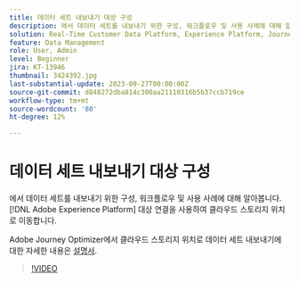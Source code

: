 ```yaml
---
title: 데이터 세트 내보내기 대상 구성
description: 에서 데이터 세트를 내보내기 위한 구성, 워크플로우 및 사용 사례에 대해 알아봅니다. [!DNL Adobe Experience Platform] 대상 연결을 사용하여 클라우드 스토리지 위치로 이동합니다.
solution: Real-Time Customer Data Platform, Experience Platform, Journey Optimizer
feature: Data Management
role: User, Admin
level: Beginner
jira: KT-13946
thumbnail: 3424392.jpg
last-substantial-update: 2023-09-27T00:00:00Z
source-git-commit: d848272dba814c300aa21110316b5b37ccb719ce
workflow-type: tm+mt
source-wordcount: '80'
ht-degree: 12%

---
```


# 데이터 세트 내보내기 대상 구성

에서 데이터 세트를 내보내기 위한 구성, 워크플로우 및 사용 사례에 대해 알아봅니다. [!DNL Adobe Experience Platform] 대상 연결을 사용하여 클라우드 스토리지 위치로 이동합니다.

Adobe Journey Optimizer에서 클라우드 스토리지 위치로 데이터 세트 내보내기에 대한 자세한 내용은 [설명서](https://experienceleague.adobe.com/docs/journey-optimizer/using/data-management/datasets/export-datasets.html?lang=ko).

>[!VIDEO](https://video.tv.adobe.com/v/3424392/?learn=on)
